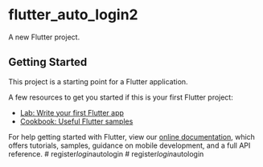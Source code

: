 # flutter_auto_login2

A new Flutter project.

## Getting Started

This project is a starting point for a Flutter application.

A few resources to get you started if this is your first Flutter project:

- [Lab: Write your first Flutter app](https://flutter.dev/docs/get-started/codelab)
- [Cookbook: Useful Flutter samples](https://flutter.dev/docs/cookbook)

For help getting started with Flutter, view our
[online documentation](https://flutter.dev/docs), which offers tutorials,
samples, guidance on mobile development, and a full API reference.
#   r e g i s t e r _ l o g i n _ a u t o l o g i n  
 #   r e g i s t e r _ l o g i n _ a u t o l o g i n  
 